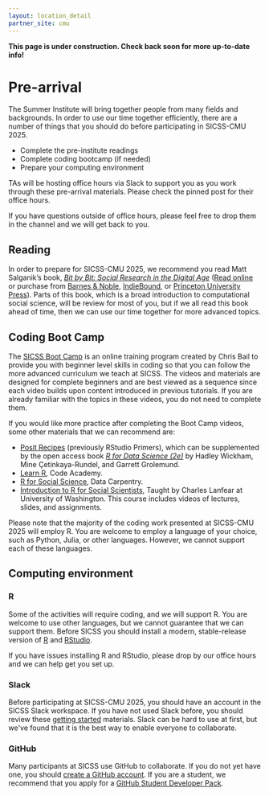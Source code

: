 ```yaml
---
layout: location_detail
partner_site: cmu
---
```


[//]: # (Update the following info to match your location!)

**This page is under construction. Check back soon for more up-to-date info!**

# Pre-arrival

The Summer Institute will bring together people from many fields and backgrounds. In order to use our time together efficiently, there are a number of things that you should do before participating in SICSS-CMU 2025.

- Complete the pre-institute readings
- Complete coding bootcamp (if needed)
- Prepare your computing environment

TAs will be hosting office hours via Slack to support you as you work through these pre-arrival materials. Please check the pinned post for their office hours. 

If you have questions outside of office hours, please feel free to drop them in the channel and we will get back to you. 

## Reading

In order to prepare for SICSS-CMU 2025, we recommend you read Matt Salganik’s book, *[Bit by Bit: Social Research in the Digital Age](http://www.bitbybitbook.com)* ([Read online](https://www.bitbybitbook.com/en/1st-ed/preface/) or purchase from [Barnes & Noble](https://www.barnesandnoble.com/w/bit-by-bit-matthew-salganik/1125483924), [IndieBound](https://www.indiebound.org/book/9780691158648), or [Princeton University Press](https://press.princeton.edu/titles/11057.html)). Parts of this book, which is a broad introduction to computational social science, will be review for most of you, but if we all read this book ahead of time, then we can use our time together for more advanced topics.

## Coding Boot Camp

The [SICSS Boot Camp](https://sicss.io/boot_camp) is an online training program created by Chris Bail to provide you with beginner level skills in coding so that you can follow the more advanced curriculum we teach at SICSS. The videos and materials are designed for complete beginners and are best viewed as a sequence since each video builds upon content introduced in previous tutorials. If you are already familiar with the topics in these videos, you do not need to complete them.

If you would like more practice after completing the Boot Camp videos, some other materials that we can recommend are:
- [Posit Recipes](https://posit.cloud/learn/recipes) (previously RStudio Primers), which can be supplemented by the open access book _[R for Data Science (2e)](https://r4ds.hadley.nz/)_ by Hadley Wickham, Mine Çetinkaya-Rundel, and Garrett Grolemund.
- [Learn R](https://www.codecademy.com/learn/learn-r), Code Academy.
- [R for Social Science](https://datacarpentry.org/r-socialsci/), Data Carpentry.  
- [Introduction to R for Social Scientists](https://clanfear.github.io/CSSS508/), Taught by Charles Lanfear at University of Washington. This course includes videos of lectures, slides, and assignments.


Please note that the majority of the coding work presented at SICSS-CMU 2025 will employ R. You are welcome to employ a language of your choice, such as Python, Julia, or other languages.  However, we cannot support each of these languages.

## Computing environment

### R

Some of the activities will require coding, and we will support R. You are welcome to use other languages, but we cannot guarantee that we can support them. Before SICSS you should install a modern, stable-release version of [R](https://www.r-project.org/) and [RStudio](https://posit.co/download/rstudio-desktop/). 

If you have issues installing R and RStudio, please drop by our office hours and we can help get you set up.

### Slack

Before participating at SICSS-CMU 2025, you should have an account in the SICSS Slack workspace.  If you have not used Slack before, you should review these [getting started](https://slack.com/help/categories/360000049043-Getting-started) materials.  Slack can be hard to use at first, but we've found that it is the best way to enable everyone to collaborate.

### GitHub

Many participants at SICSS use GitHub to collaborate. If you do not yet have one, you should [create a GitHub account](https://github.com/join). If you are a student, we recommend that you apply for a [GitHub Student Developer Pack](https://education.github.com/pack).
